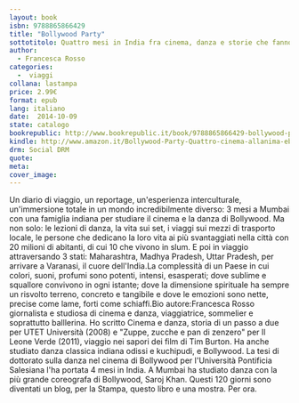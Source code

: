 ```yaml
---
layout: book
isbn: 9788865866429
title: "Bollywood Party"
sottotitolo: Quattro mesi in India fra cinema, danza e storie che fanno bene all'anima
author:
  - Francesca Rosso
categories:
  -  viaggi
collana: lastampa
price: 2.99€
format: epub
lang: italiano
date:  2014-10-09
state: catalogo
bookrepublic: http://www.bookrepublic.it/book/9788865866429-bollywood-party-quattro-mesi-in-india-fra-cinema-danza-e-storie-che-fanno-bene-allanima/
kindle: http://www.amazon.it/Bollywood-Party-Quattro-cinema-allanima-ebook/dp/B00OBRD2TO/ref=sr_1_1?ie=UTF8&qid=1413976099&sr=8-1&keywords=bollywood+party
drm: Social DRM
quote:
meta:
cover_image:
---
```

Un diario di viaggio, un reportage, un'esperienza interculturale, un'immersione totale in un mondo incredibilmente diverso: 3 mesi a Mumbai con una famiglia indiana per studiare il cinema e la danza di Bollywood. Ma non solo: le lezioni di danza, la vita sui set, i viaggi sui mezzi di trasporto locale, le persone che dedicano la loro vita ai più svantaggiati nella città con 20 milioni di abitanti, di cui 10 che vivono in slum. E poi in viaggio attraversando 3 stati: Maharashtra, Madhya Pradesh, Uttar Pradesh, per arrivare a Varanasi, il cuore dell'India.La complessità di un Paese in cui colori, suoni, profumi sono potenti, intensi, esasperati; dove sublime e squallore convivono in ogni istante; dove la dimensione spirituale ha sempre un risvolto terreno, concreto e tangibile e dove le emozioni sono nette, precise come lame, forti come schiaffi.Bio autore:Francesca Rosso giornalista e studiosa di cinema e danza, viaggiatrice, sommelier e soprattutto balllerina. Ho scritto Cinema e danza, storia di un passo a due per UTET Università (2008) e "Zuppe, zucche e pan di zenzero" per Il Leone Verde (2011), viaggio nei sapori dei film di Tim Burton. Ha anche studiato danza classica indiana odissi e kuchipudi, e Bollywood. La tesi di dottorato sulla danza nel cinema di Bollywood per l'Università Pontificia Salesiana l'ha portata 4 mesi in India. A Mumbai ha studiato danza con la più grande coreografa di Bollywood, Saroj Khan. Questi 120 giorni sono diventati un blog, per la Stampa, questo libro e una mostra. Per ora.
